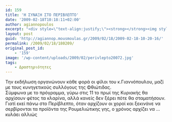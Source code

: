 ```yaml
---
id: 159
title: 'Η ΣΥΝΑΞΗ ΣΤΟ ΠΕΡIΒΛΕΠΤΟ'
date: '2009-02-18T10:18:11+02:00'
author: agiannopoulos
excerpt: "<div style=\"text-align:justify;\"><strong></strong><img style=\"float:left;\" alt=\"perivlepto2007\" src=\"/wp-content/uploads/2009/02/perivlepto20072.jpg\" width=\"180\" height=\"104\" />Κόσμος και ντουνιάς από όλη τη Ρούμελη (και όχι μόνο από αυτήν) θα συναντηθούν και αυτή την Κυριακή25 Φεβρουαρίου στο Περίβλεπτο της Δυτικής Φθιώτιδας, όπου ο υφυπουργος Υγείας Αθ.Γιαννόπουλος έχειεδώ και χρόνια μετατρέψει ένα υπαίθριο κυνηγετικό γλέντι, σε μια.. θεσμική γιορτή με κατακτημένη θέση στο κυνηγετικό εορτολόγιο.<br /><br />Κυνηγός και ο ίδιος ο κ. Γιαννόπουλος γνωρίζει καλά να συντονίζεται με την ψυχή, τις επιθυμίες και τα «θέλω» ενός ολόκληρου κόσμου, που επί 9 συναπτά χρόνια συγκεντρώνεται στο Περίβλεπτο για να χορέψει, να πιει και να γλεντήσει με θεα το χιονισμένο Βελούχι.<br />\n"
layout: post
guid: 'http://agiannop.mousmoulas.gr/2009/02/18/2009-02-18-10-20-16/'
permalink: /2009/02/18/180209/
original_post_id:
    - '159'
image: '/wp-content/uploads/2009/02/perivlepto20072.jpg'
tags:
    - Δραστηριότητες
---
```


Την εκδήλωση οργανώνουν κάθε φορά οι φίλοι του κ.Γιαννόπουλου, μαζί με τους κυνηγετικούς συλλόγους της Φθιώτιδας.  
Σύμφωνα με το πρόγραμμα, γύρω στις 11 το πρωί της Κυριακής θα αρχίσουν φέτος τα κλαρίνα, αλλά κανείς δεν ξέρει πότε θα σταματήσουν. Γιατί εκεί πάνω στο Περίβλεπτο, όταν αρχίζουν οι χοροί και ξεκινάνε να σερβίρονται τα προϊόντα της Ρουμελιώτικης γης, ο χρόνος αρχίζει να …κυλάει αλλιώς